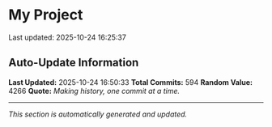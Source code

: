 # My Project


Last updated: 2025-10-24 16:25:37

























































































































































































































































































































































































































































































































































































































































































































































































































































































































































































































## Auto-Update Information

**Last Updated:** 2025-10-24 16:50:33
**Total Commits:** 594
**Random Value:** 4266
**Quote:** _Making history, one commit at a time._

---
_This section is automatically generated and updated._